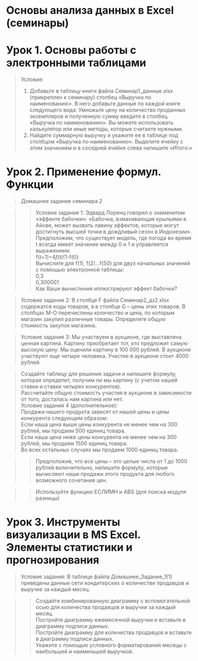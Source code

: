 # Основы анализа данных в Excel (семинары)                
# Урок 1. Основы работы с электронными таблицами              
> Условие:                    
> 1) Добавьте в таблицу книги файла Семинар1_данные.xlsx (прикреплен к семинару) столбец «Выручка по наименованию». В него добавьте данные по каждой книге следующего вида:
Умножьте цену на количество проданных экземпляров и полученную сумму введите в столбец «Выручка по наименованию». Вы можете использовать калькулятор или иные методы, которые считаете нужными.        
> 2) Найдите суммарную выручку и укажите ее в таблице под столбцом «Выручка по наименованию». Выделите ячейку с этим значением и в соседней ячейке слева напишите «Итого:»           

# Урок 2. Применение формул. Функции               
> Домашнее задание семинара 2                              
                       
>> Условие задания 1: Эдвард Лоренц говорил о знаменитом «эффекте бабочки»: «Бабочка, взмахивающая крыльями в Айове, может вызвать лавину эффектов, которые могут достигнуть высшей точки в дождливый сезон в Индонезии».
Предположим, что существует модель, где погода во время t всегда имеет значение между 0 и 1 и управляется выражением:                 
f(t+1)=4*f(t)*(1-f(t))                
Вычислите для f(1), f(2)…f(50) для двух начальных значений с помощью электронной таблицы:                   
0,3                
0,300001                
>> Как Ваши вычисления иллюстрируют эффект бабочки?               
            
> Условие задания 2: В столбце F файла Cеминар2_дз2.xlsx содержатся коды товаров, а в столбце G – цены этих товаров. В столбцах М-О перечислены количество и цена, по которым магазин закупил различные товары. Определите общую стоимость закупок магазина.           
                             
> Условие задания 3: Мы участвуем в аукционе, где выставлена ценная картина. Картину приобретает тот, кто предложит самую высокую цену. Мы оценили картину в 100 000 рублей. В аукционе участвуют еще четыре человека. Участие в аукционе стоит 4000 рублей.                    
                     
> Создайте таблицу для решения задачи и напишите формулу, которая определит, получим ли мы картину (с учетом нашей ставки и ставки четырех конкурентов).                   
Рассчитайте общую стоимость участия в аукционе в зависимости от того, досталась нам картина или нет.                   
Условие задания 4 (дополнительное):                          
Продажи нашего продукта зависят от нашей цены и цены конкурента следующим образом:                   
Если наша цена выше цены конкурента не менее чем на 300 рублей, мы продаем 500 единиц товара.                   
Если наша цена ниже цены конкурента не менее чем на 300 рублей, мы продаем 1500 единиц товара.              
Во всех остальных случаях мы продаем 1000 единиц товара.                 

>> Предположив, что все цены – это целые числа от 1 до 1000 рублей включительно, напишите формулу, которые вычисляют наши продажи этого продукта для любого возможного сочетания цен.                      
                      
>> Используйте функцию ЕСЛИМН и ABS (для поиска модуля разницы)                         
                          
# Урок 3. Инструменты визуализации в MS Excel. Элементы статистики и прогнозирования                        
> Условие задания: В таблице файла Домашнее_Задание_1(1) приведены данные сети кондитерских о количестве продавцов и выручке за каждый месяц.                     
                         
>> Создайте комбинированную диаграмму с вспомогательной осью для количества продавцов и выручки за каждый месяц.                                
>> Постройте диаграмму ежемесячной выручки и вставьте в диаграмму подписи данных.                           
>> Постройте диаграмму для количества продавцов и вставьте в диаграмму подписи данных.                           
>> Укажите с помощью условного форматирования месяцы с наибольшей и наименьшей выручкой.            
